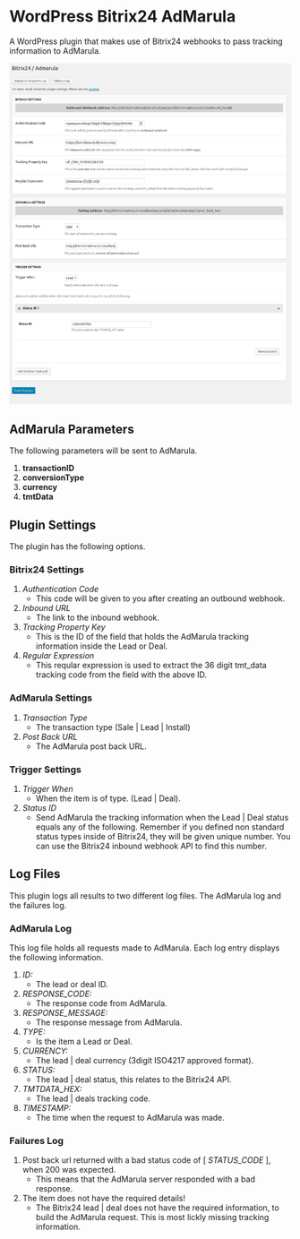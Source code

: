 # WordPress Bitrix24 AdMarula

A WordPress plugin that makes use of Bitrix24 webhooks to pass tracking information to AdMarula.


![Plugin](https://raw.githubusercontent.com/Ruppell/wp-bitrix24-admarula/master/screenshot.png)

## AdMarula Parameters

The following parameters will be sent to AdMarula.

1. **transactionID**
2. **conversionType**
3. **currency**
4. **tmtData**

## Plugin Settings

The plugin has the following options.

### Bitrix24 Settings

1. *Authentication Code*
    - This code will be given to you after creating an outbound webhook.
2. *Inbound URL*
    - The link to the inbound webhook.
3. *Tracking Property Key*
    - This is the ID of the field that holds the AdMarula tracking information inside the Lead or Deal.
4. *Regular Expression*
    - This reqular expression is used to extract the 36 digit tmt_data tracking code from the field with the above ID.

### AdMarula Settings

1. *Transaction Type*
    - The transaction type (Sale | Lead | Install)
2. *Post Back URL*
    - The AdMarula post back URL.

### Trigger Settings

1. *Trigger When*
    - When the item is of type. (Lead | Deal).
2. *Status ID*
    - Send AdMarula the tracking information when the Lead | Deal status equals any of the following. Remember if you defined non standard status types inside of Bitrix24, they will be given unique number. You can use the Bitrix24 inbound webhook API to find this number.


## Log Files 

This plugin logs all results to two different log files. The AdMarula log and the failures log.

### AdMarula Log

This log file holds all requests made to AdMarula. Each log entry displays the following information.

1. *ID:*
    - The lead or deal ID.
2. *RESPONSE_CODE:*
    - The response code from AdMarula.
3. *RESPONSE_MESSAGE:*
    - The response message from AdMarula.
4. *TYPE:*
    - Is the item a Lead or Deal.
5. *CURRENCY:*
    - The lead | deal currency (3digit ISO4217 approved format).
6. *STATUS:*
    - The lead | deal status, this relates to the Bitrix24 API.
7. *TMTDATA_HEX:*
    - The lead | deals tracking code.
8. *TIMESTAMP:*
    - The time when the request to AdMarula was made.

### Failures Log

1. Post back url returned with a bad status code of [ *STATUS_CODE* ], when 200 was expected.
    - This means that the AdMarula server responded with a bad response.
2. The item does not have the required details!
    - The Bitrix24 lead | deal does not have the required information, to build the AdMarula request. This is most lickly missing tracking information.

